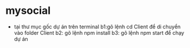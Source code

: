 # mysocial
- tại thư mục gốc dự án trên terminal
b1:gõ lệnh cd Client để di chuyển vào folder Client
b2: gõ lệnh npm install
b3: gõ lệnh npm start để chạy dự án
